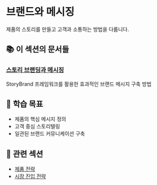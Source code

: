 # 브랜드와 메시징

제품의 스토리를 만들고 고객과 소통하는 방법을 다룹니다.

## 📚 이 섹션의 문서들

### [스토리 브랜딩과 메시징](story-branding-messaging.md)
StoryBrand 프레임워크를 활용한 효과적인 브랜드 메시지 구축 방법

## 🎯 학습 목표

- 제품의 핵심 메시지 정의
- 고객 중심 스토리텔링
- 일관된 브랜드 커뮤니케이션 구축

## 🔗 관련 섹션

- [제품 전략](../product-strategy/README.md)
- [시장 진입 전략](../go-to-market/README.md)